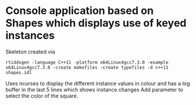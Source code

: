 # Console application based on Shapes which displays use of keyed instances

Skeleton created via
 
`rtiddsgen -language C++11 -platform x64Linux4gcc7.3.0 -example x64Linux4gcc7.3.0 -create makefiles -create typefiles -d c++11 shapes.idl`

Uses ncurses to display the different instance values in colour and has a log buffer in the last 5 lines which shows instance changes
Add parameter to select the color of the square.